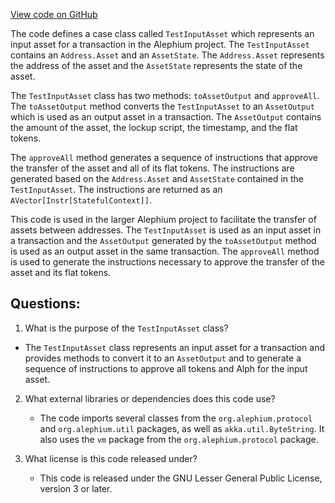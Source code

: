 [View code on GitHub](https://github.com/alephium/alephium/api/src/main/scala/org/alephium/api/model/TestInputAsset.scala)

The code defines a case class called `TestInputAsset` which represents an input asset for a transaction in the Alephium project. The `TestInputAsset` contains an `Address.Asset` and an `AssetState`. The `Address.Asset` represents the address of the asset and the `AssetState` represents the state of the asset.

The `TestInputAsset` class has two methods: `toAssetOutput` and `approveAll`. The `toAssetOutput` method converts the `TestInputAsset` to an `AssetOutput` which is used as an output asset in a transaction. The `AssetOutput` contains the amount of the asset, the lockup script, the timestamp, and the flat tokens.

The `approveAll` method generates a sequence of instructions that approve the transfer of the asset and all of its flat tokens. The instructions are generated based on the `Address.Asset` and `AssetState` contained in the `TestInputAsset`. The instructions are returned as an `AVector[Instr[StatefulContext]]`.

This code is used in the larger Alephium project to facilitate the transfer of assets between addresses. The `TestInputAsset` is used as an input asset in a transaction and the `AssetOutput` generated by the `toAssetOutput` method is used as an output asset in the same transaction. The `approveAll` method is used to generate the instructions necessary to approve the transfer of the asset and its flat tokens.
## Questions: 
 1. What is the purpose of the `TestInputAsset` class?
   - The `TestInputAsset` class represents an input asset for a transaction and provides methods to convert it to an `AssetOutput` and to generate a sequence of instructions to approve all tokens and Alph for the input asset.

2. What external libraries or dependencies does this code use?
   - The code imports several classes from the `org.alephium.protocol` and `org.alephium.util` packages, as well as `akka.util.ByteString`. It also uses the `vm` package from the `org.alephium.protocol` package.

3. What license is this code released under?
   - This code is released under the GNU Lesser General Public License, version 3 or later.